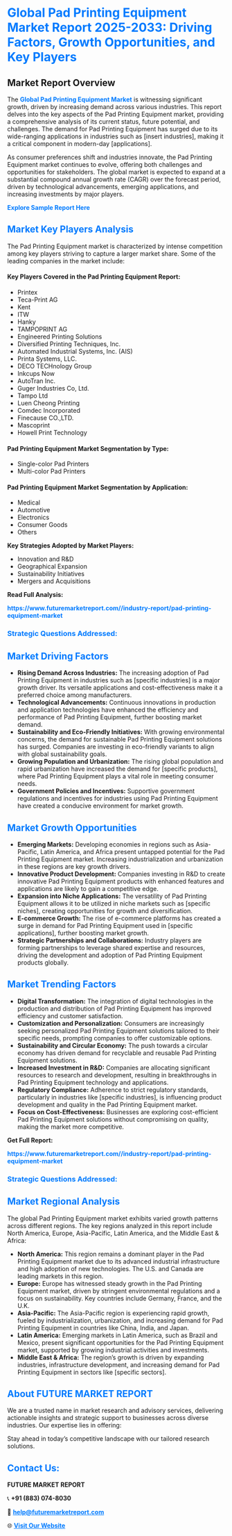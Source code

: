 <h1 style="color: #007BFF;">Global Pad Printing Equipment Market Report 2025-2033: Driving Factors, Growth Opportunities, and Key Players</h1>

<section id="overview">
<h2>Market Report Overview</h2>
<p>The <a href="https://www.futuremarketreport.com//industry-report/pad-printing-equipment-market" style="color: #007BFF; text-decoration: none;"><strong>Global Pad Printing Equipment Market</strong></a> is witnessing significant growth, driven by increasing demand across various industries. This report delves into the key aspects of the Pad Printing Equipment market, providing a comprehensive analysis of its current status, future potential, and challenges. The demand for Pad Printing Equipment has surged due to its wide-ranging applications in industries such as [insert industries], making it a critical component in modern-day [applications].</p>
<p>As consumer preferences shift and industries innovate, the Pad Printing Equipment market continues to evolve, offering both challenges and opportunities for stakeholders. The global market is expected to expand at a substantial compound annual growth rate (CAGR) over the forecast period, driven by technological advancements, emerging applications, and increasing investments by major players.</p>
</section>

<section id="overview">
<p><a href="https://www.futuremarketreport.com//request-sample/reportId=90362" style="color: #007BFF; text-decoration: none;"><strong>Explore Sample Report Here</strong></a></p>
</section>

<section id="key-players">
<h2 style="color: #007BFF;">Market Key Players Analysis</h2>
<p>The Pad Printing Equipment market is characterized by intense competition among key players striving to capture a larger market share. Some of the leading companies in the market include:</p>
<h4>Key Players Covered in the Pad Printing Equipment Report:</h4>
<ul><li>Printex</li><li>Teca-Print AG</li><li>Kent</li><li>ITW</li><li>Hanky</li><li>TAMPOPRINT AG</li><li>Engineered Printing Solutions</li><li>Diversified Printing Techniques, Inc.</li><li>Automated Industrial Systems, Inc. (AIS)</li><li>Printa Systems, LLC.</li><li>DECO TECHnology Group</li><li>Inkcups Now</li><li>AutoTran Inc.</li><li>Guger Industries Co, Ltd.</li><li>Tampo Ltd</li><li>Luen Cheong Printing</li><li>Comdec Incorporated</li><li>Finecause CO.,LTD.</li><li>Mascoprint</li><li>Howell Print Technology</li></ul>
<h4>Pad Printing Equipment Market Segmentation by Type:</h4>
<ul><li>Single-color Pad Printers</li><li>Multi-color Pad Printers</li></ul>

<h4>Pad Printing Equipment Market Segmentation by Application:</h4>
<ul><li>Medical</li><li>Automotive</li><li>Electronics</li><li>Consumer Goods</li><li>Others</li></ul>
<p><strong>Key Strategies Adopted by Market Players:</strong></p>
<ul>
<li>Innovation and R&D</li>
<li>Geographical Expansion</li>
<li>Sustainability Initiatives</li>
<li>Mergers and Acquisitions</li>
</ul>
</section>

<section>
<p><strong>Read Full Analysis: </strong></p><a href="https://www.futuremarketreport.com//industry-report/pad-printing-equipment-market" style="color: #007BFF; text-decoration: none;"><strong>https://www.futuremarketreport.com//industry-report/pad-printing-equipment-market</strong></a>
<h3 style="color: #007BFF;">Strategic Questions Addressed:</h3>
</section>

<section id="driving-factors">
<h2 style="color: #007BFF;">Market Driving Factors</h2>
<ul>
<li><strong>Rising Demand Across Industries:</strong> The increasing adoption of Pad Printing Equipment in industries such as [specific industries] is a major growth driver. Its versatile applications and cost-effectiveness make it a preferred choice among manufacturers.</li>
<li><strong>Technological Advancements:</strong> Continuous innovations in production and application technologies have enhanced the efficiency and performance of Pad Printing Equipment, further boosting market demand.</li>
<li><strong>Sustainability and Eco-Friendly Initiatives:</strong> With growing environmental concerns, the demand for sustainable Pad Printing Equipment solutions has surged. Companies are investing in eco-friendly variants to align with global sustainability goals.</li>
<li><strong>Growing Population and Urbanization:</strong> The rising global population and rapid urbanization have increased the demand for [specific products], where Pad Printing Equipment plays a vital role in meeting consumer needs.</li>
<li><strong>Government Policies and Incentives:</strong> Supportive government regulations and incentives for industries using Pad Printing Equipment have created a conducive environment for market growth.</li>
</ul>
</section>

<section id="growth-opportunities">
<h2 style="color: #007BFF;">Market Growth Opportunities</h2>
<ul>
<li><strong>Emerging Markets:</strong> Developing economies in regions such as Asia-Pacific, Latin America, and Africa present untapped potential for the Pad Printing Equipment market. Increasing industrialization and urbanization in these regions are key growth drivers.</li>
<li><strong>Innovative Product Development:</strong> Companies investing in R&D to create innovative Pad Printing Equipment products with enhanced features and applications are likely to gain a competitive edge.</li>
<li><strong>Expansion into Niche Applications:</strong> The versatility of Pad Printing Equipment allows it to be utilized in niche markets such as [specific niches], creating opportunities for growth and diversification.</li>
<li><strong>E-commerce Growth:</strong> The rise of e-commerce platforms has created a surge in demand for Pad Printing Equipment used in [specific applications], further boosting market growth.</li>
<li><strong>Strategic Partnerships and Collaborations:</strong> Industry players are forming partnerships to leverage shared expertise and resources, driving the development and adoption of Pad Printing Equipment products globally.</li>
</ul>
</section>

<section id="trending-factors">
<h2 style="color: #007BFF;">Market Trending Factors</h2>
<ul>
<li><strong>Digital Transformation:</strong> The integration of digital technologies in the production and distribution of Pad Printing Equipment has improved efficiency and customer satisfaction.</li>
<li><strong>Customization and Personalization:</strong> Consumers are increasingly seeking personalized Pad Printing Equipment solutions tailored to their specific needs, prompting companies to offer customizable options.</li>
<li><strong>Sustainability and Circular Economy:</strong> The push towards a circular economy has driven demand for recyclable and reusable Pad Printing Equipment solutions.</li>
<li><strong>Increased Investment in R&D:</strong> Companies are allocating significant resources to research and development, resulting in breakthroughs in Pad Printing Equipment technology and applications.</li>
<li><strong>Regulatory Compliance:</strong> Adherence to strict regulatory standards, particularly in industries like [specific industries], is influencing product development and quality in the Pad Printing Equipment market.</li>
<li><strong>Focus on Cost-Effectiveness:</strong> Businesses are exploring cost-efficient Pad Printing Equipment solutions without compromising on quality, making the market more competitive.</li>
</ul>
</section>

<section>
<p><strong>Get Full Report: </strong></p><a href="https://www.futuremarketreport.com//industry-report/pad-printing-equipment-market" style="color: #007BFF; text-decoration: none;"><strong>https://www.futuremarketreport.com//industry-report/pad-printing-equipment-market</strong></a>
<h3 style="color: #007BFF;">Strategic Questions Addressed:</h3>
</section>


<section id="regional-analysis">
<h2 style="color: #007BFF;">Market Regional Analysis</h2>
<p>The global Pad Printing Equipment market exhibits varied growth patterns across different regions. The key regions analyzed in this report include North America, Europe, Asia-Pacific, Latin America, and the Middle East & Africa:</p>
<ul>
<li><strong>North America:</strong> This region remains a dominant player in the Pad Printing Equipment market due to its advanced industrial infrastructure and high adoption of new technologies. The U.S. and Canada are leading markets in this region.</li>
<li><strong>Europe:</strong> Europe has witnessed steady growth in the Pad Printing Equipment market, driven by stringent environmental regulations and a focus on sustainability. Key countries include Germany, France, and the U.K.</li>
<li><strong>Asia-Pacific:</strong> The Asia-Pacific region is experiencing rapid growth, fueled by industrialization, urbanization, and increasing demand for Pad Printing Equipment in countries like China, India, and Japan.</li>
<li><strong>Latin America:</strong> Emerging markets in Latin America, such as Brazil and Mexico, present significant opportunities for the Pad Printing Equipment market, supported by growing industrial activities and investments.</li>
<li><strong>Middle East & Africa:</strong> The region’s growth is driven by expanding industries, infrastructure development, and increasing demand for Pad Printing Equipment in sectors like [specific sectors].</li>
</ul>
</section>

<footer>
<h2 style="color: #007BFF;">About FUTURE MARKET REPORT</h2>
<p>We are a trusted name in market research and advisory services, delivering actionable insights and strategic support to businesses across diverse industries. Our expertise lies in offering:</p>

<p>Stay ahead in today’s competitive landscape with our tailored research solutions.</p>

<h2 style="color: #007BFF;">Contact Us:</h2>
<p><strong>FUTURE MARKET REPORT</strong></p>
<p>📞 <strong>+91 (883) 074-8030</strong></p>
<p>📧 <strong><a href="mailto:help@futuremarketreport.com" style="color: #007BFF;">help@futuremarketreport.com</a></strong></p>
<p>🌐 <strong><a href="https://www.futuremarketreport.com/" style="color: #007BFF;">Visit Our Website</a></strong></p>
</footer>